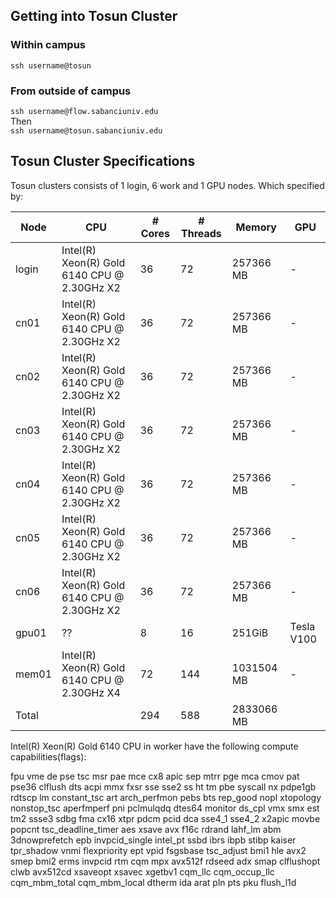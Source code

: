 ## Getting into Tosun Cluster

### Within campus
`ssh username@tosun`

### From outside of campus
`ssh username@flow.sabanciuniv.edu`  
Then  
`ssh username@tosun.sabanciuniv.edu`  

## Tosun Cluster Specifications
Tosun clusters consists of 1 login, 6 work and 1 GPU nodes. Which specified by:  

| Node  | CPU                                         | # Cores | # Threads | Memory     | GPU        |
|-------|---------------------------------------------|---------|-----------|------------|------------|
| login | Intel(R) Xeon(R) Gold 6140 CPU @ 2.30GHz X2 | 36      | 72        | 257366 MB  | -          |
| cn01  | Intel(R) Xeon(R) Gold 6140 CPU @ 2.30GHz X2 | 36      | 72        | 257366 MB  | -          |
| cn02  | Intel(R) Xeon(R) Gold 6140 CPU @ 2.30GHz X2 | 36      | 72        | 257366 MB  | -          |
| cn03  | Intel(R) Xeon(R) Gold 6140 CPU @ 2.30GHz X2 | 36      | 72        | 257366 MB  | -          |
| cn04  | Intel(R) Xeon(R) Gold 6140 CPU @ 2.30GHz X2 | 36      | 72        | 257366 MB  | -          |
| cn05  | Intel(R) Xeon(R) Gold 6140 CPU @ 2.30GHz X2 | 36      | 72        | 257366 MB  | -          |
| cn06  | Intel(R) Xeon(R) Gold 6140 CPU @ 2.30GHz X2 | 36      | 72        | 257366 MB  | -          |
| gpu01 | ??                                          | 8       | 16        | 251GiB     | Tesla V100 |
| mem01 | Intel(R) Xeon(R) Gold 6140 CPU @ 2.30GHz X4 | 72      | 144       | 1031504 MB | -          |
| Total |                                             | 294     | 588       | 2833066 MB |            |

  
Intel(R) Xeon(R) Gold 6140 CPU in worker have the following compute capabilities(flags):

fpu vme de pse tsc msr pae mce cx8 apic sep mtrr pge mca cmov pat pse36 clflush dts acpi mmx fxsr sse sse2 ss ht tm pbe syscall nx pdpe1gb rdtscp lm constant_tsc art arch_perfmon pebs bts rep_good nopl xtopology nonstop_tsc aperfmperf pni pclmulqdq dtes64 monitor ds_cpl vmx smx est tm2 ssse3 sdbg fma cx16 xtpr pdcm pcid dca sse4_1 sse4_2 x2apic movbe popcnt tsc_deadline_timer aes xsave avx f16c rdrand lahf_lm abm 3dnowprefetch epb invpcid_single intel_pt ssbd ibrs ibpb stibp kaiser tpr_shadow vnmi flexpriority ept vpid fsgsbase tsc_adjust bmi1 hle avx2 smep bmi2 erms invpcid rtm cqm mpx avx512f rdseed adx smap clflushopt clwb avx512cd xsaveopt xsavec xgetbv1 cqm_llc cqm_occup_llc cqm_mbm_total cqm_mbm_local dtherm ida arat pln pts pku flush_l1d


